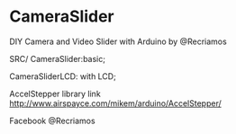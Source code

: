 # CameraSlider
DIY Camera and Video Slider with Arduino by @Recriamos

SRC/
CameraSlider:basic;

CameraSliderLCD: with LCD;

AccelStepper library link
http://www.airspayce.com/mikem/arduino/AccelStepper/



Facebook
@Recriamos
